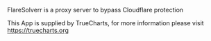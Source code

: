 
FlareSolverr is a proxy server to bypass Cloudflare protection

This App is supplied by TrueCharts, for more information please visit https://truecharts.org
